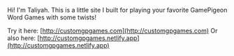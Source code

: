 Hi! I'm Taliyah. This is a little site I built for playing your favorite GamePigeon Word Games with some twists!

Try it here: [http://customgpgames.com](http://customgpgames.com)
Or also here: [http://customgpgames.netlify.app](http://customgpgames.netlify.app)
